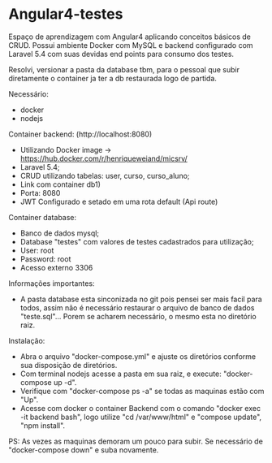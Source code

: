 # Angular4-testes
Espaço de aprendizagem com Angular4 aplicando conceitos básicos de CRUD. Possui ambiente Docker com MySQL e backend configurado com Laravel 5.4 com suas devidas end points para consumo dos testes.

Resolvi, versionar a pasta da database tbm, para o pessoal que subir diretamente o container ja ter a db restaurada logo de partida.

Necessário:
- docker
- nodejs

Container backend: (http://localhost:8080)
- Utilizando Docker image -> https://hub.docker.com/r/henriqueweiand/micsrv/
- Laravel 5.4;
- CRUD utilizando tabelas: user, curso, curso_aluno;
- Link com container db1)
- Porta: 8080
- JWT Configurado e setado em uma rota default (Api route)

Container database:
- Banco de dados mysql;
- Database "testes" com valores de testes cadastrados para utilização;
- User: root
- Password: root
- Acesso externo 3306

Informações importantes:
- A pasta database esta sinconizada no git pois pensei ser mais facil para todos, assim não é necessário restaurar o arquivo de banco de dados "teste.sql"... Porem se acharem necessário, o mesmo esta no diretório raiz.

Instalação:
- Abra o arquivo "docker-compose.yml" e ajuste os diretórios conforme sua disposição de diretórios.
- Com terminal nodejs acesse a pasta em sua raiz, e execute: "docker-compose up -d".
- Verifique com "docker-compose ps -a" se todas as maquinas estão com "Up".
- Acesse com docker o container Backend com o comando "docker exec -it backend bash", logo utilize "cd /var/www/html" e "compose update", "npm install".

PS: As vezes as maquinas demoram um pouco para subir. Se necessário de "docker-compose down" e suba novamente.
